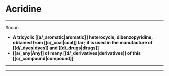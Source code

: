 # Acridine
---
#noun
- **A tricyclic [[a/_aromatic|aromatic]] heterocycle, dibenzopyridine, obtained from [[c/_coal|coal]] tar; it is used in the manufacture of [[d/_dyes|dyes]] and [[d/_drugs|drugs]]**
- **[[a/_any|Any]] of many [[d/_derivatives|derivatives]] of this [[c/_compound|compound]]**
---
---
